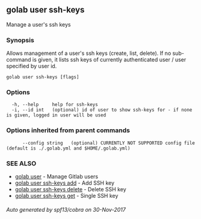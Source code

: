## golab user ssh-keys

Manage a user's ssh keys

### Synopsis


Allows management of a user's ssh keys (create, list, delete). If no sub-command is given, it lists ssh keys of currently authenticated user / user specified by user id.

```
golab user ssh-keys [flags]
```

### Options

```
  -h, --help     help for ssh-keys
  -i, --id int   (optional) id of user to show ssh-keys for - if none is given, logged in user will be used
```

### Options inherited from parent commands

```
      --config string   (optional) CURRENTLY NOT SUPPORTED config file (default is ./.golab.yml and $HOME/.golab.yml)
```

### SEE ALSO
* [golab user](golab_user.md)	 - Manage Gitlab users
* [golab user ssh-keys add](golab_user_ssh-keys_add.md)	 - Add SSH key
* [golab user ssh-keys delete](golab_user_ssh-keys_delete.md)	 - Delete SSH key
* [golab user ssh-keys get](golab_user_ssh-keys_get.md)	 - Single SSH key

###### Auto generated by spf13/cobra on 30-Nov-2017
